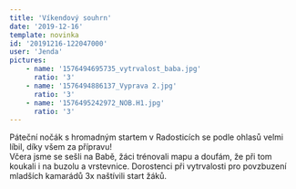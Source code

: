 ```yaml
---
title: 'Víkendový souhrn'
date: '2019-12-16'
template: novinka
id: '20191216-122047000'
user: 'Jenda'
pictures:
    - name: '1576494695735_vytrvalost_baba.jpg'
      ratio: '3'
    - name: '1576494886137_Vyprava 2.jpg'
      ratio: '3'
    - name: '1576495242972_NOB.H1.jpg'
      ratio: '3'
---
```

Páteční nočák s hromadným startem v Radosticích se podle ohlasů velmi líbil, díky všem za přípravu!  
Včera jsme se sešli na Babě, žáci trénovali mapu a doufám, že při tom koukali i na buzolu a vrstevnice. Dorostenci při vytrvalosti pro povzbuzení mladších kamarádů 3x naštívili start žáků.
